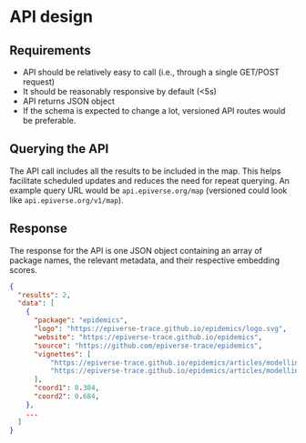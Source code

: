 # API design

## Requirements

* API should be relatively easy to call (i.e., through a single GET/POST request)
* It should be reasonably responsive by default (<5s)
* API returns JSON object
* If the schema is expected to change a lot, versioned API routes would be preferable.

## Querying the API

The API call includes all the results to be included in the map. This helps facilitate scheduled updates and reduces the need for repeat querying. An example query URL would be `api.epiverse.org/map` (versioned could look like `api.epiverse.org/v1/map`).

## Response

The response for the API is one JSON object containing an array of package names, the relevant metadata, and their respective embedding scores.

```json
{
  "results": 2,
  "data": [
    {
      "package": "epidemics",
      "logo": "https://epiverse-trace.github.io/epidemics/logo.svg",
      "website": "https://epiverse-trace.github.io/epidemics",
      "source": "https://github.com/epiverse-trace/epidemics",
      "vignettes": [
          "https://epiverse-trace.github.io/epidemics/articles/modelling_interventions.html",
          "https://epiverse-trace.github.io/epidemics/articles/modelling_multiple_interventions.html"
      ],
      "coord1": 0.384,
      "coord2": 0.684,
    },
    ...
  ]
}
```
